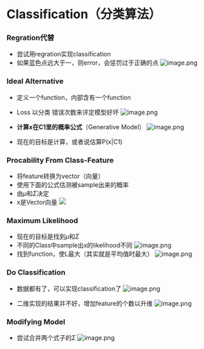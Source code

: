# Classification（分类算法）

### Regration代替
- 尝试用regration实现classification
- 如果蓝色点远大于一，则error，会惩罚过于正确的点
![image.png](https://cdn.jsdelivr.net/gh/LittleFish0403/Image@main/202312261943403.png)


###  Ideal Alternative
- 定义一个function，内部含有一个function
- Loss 以分类 错误次数来评定模型好坏
![image.png](https://cdn.jsdelivr.net/gh/LittleFish0403/Image@main/202312261949268.png)

- **计算x在C1里的概率公式**（Generative Model）
![image.png](https://cdn.jsdelivr.net/gh/LittleFish0403/Image@main/202312262002644.png)
- 现在的目标是计算，或者说估算P(x|C1)

### Procability From Class-Feature
- 将feature转换为vector（向量）
- 使用下面的公式估测被sample出来的概率
- 由$\mu$和$\Sigma$决定
- x是Vector向量
![](https://cdn.jsdelivr.net/gh/LittleFish0403/Image@main/202312262014331.png)

### Maximum Likelihood
- 现在的目标是找到$\mu$和$\Sigma$
- 不同的Class中sample出x的likelihood不同 
![image.png](https://cdn.jsdelivr.net/gh/LittleFish0403/Image@main/202312262021434.png)
- 找到function，使L最大（其实就是平均值时最大）
![image.png](https://cdn.jsdelivr.net/gh/LittleFish0403/Image@main/202312262024262.png)

### Do Classification
- 数据都有了，可以实现classification了
![image.png](https://cdn.jsdelivr.net/gh/LittleFish0403/Image@main/202312262027253.png)

- 二维实现的结果并不好，增加feature的个数以升维
![image.png](https://cdn.jsdelivr.net/gh/LittleFish0403/Image@main/202312262030477.png)

### Modifying Model
- 尝试合并两个式子的$\Sigma$
![image.png](https://cdn.jsdelivr.net/gh/LittleFish0403/Image@main/202312262035837.png)
